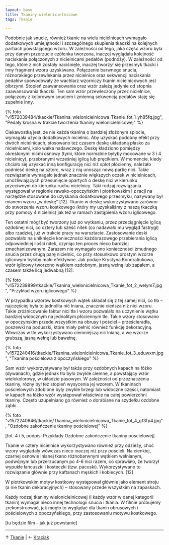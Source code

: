 ```yaml
---
layout: base
title: Tkaniny wielonicielnicowe
tags: Tkanie

---
```

Podobnie jak snucie, również tkanie na wielu nicielnicach wymagało dodatkowych umiejętności i szczególnego skupienia tkaczki na kolejnych partiach powstającego wzoru. W zależności od tego, jaka część wzoru była przy danym przerzucie czółenka tworzona, inaczej wyglądała kolejność naciskania połączonych z nicielnicami pedałów (podnóży). W zależności od tego, które z nich zostały naciśnięte, inaczej tworzył się przesmyk tkacki i inny fragment wzoru uzyskiwano. Połączenie barwnego snucia, różnorakiego przewlekania przez nicielnice oraz sekwencji naciskania pedałów spowodowały że wachlarz wzorniczy tkanin nicielnicowych jest olbrzymi. Stopień zaawansowania oraz wzór zależą jedynie od stopnia zaawansowania tkaczki. Ten sam wzór przewleczony przez nicielnice, połączony z  kolorowym snuciem  i zmienną sekwencją pedałów staję się zupełnie inny.

{% foto "v1572039484/tkackie/Tkanina_wielonicielnicowa_Tkanie_fot_1_yh85fq.jpg", "Pedały krosna w trakcie tworzenia tkaniny wielonicielnicowej" %}

Ciekawostką jest, że nie każda tkanina o bardziej złożonym splocie, wymagała użycia dodatkowych nicielnic. Aby uzyskać podobny efekt przy dwóch nicielnicach, stosowano też czasem deskę układaną płasko za nicielnicami, koło wałka nadawczego. Deskę kładziono pomiędzy określonymi nićmi osnowy (tymi, które normalnie byłyby mocowane w 3 i 4 nicielnicy), przebranymi wcześniej iglicą lub pręcikiem. W momencie, kiedy chciało się uzyskać inną konfigurację nici niż splot płócienny, należało podnieść deskę na sztorc, wraz z nią unosząc nową partię nici. Takie rozwiązanie wymagało jednak znacznie większych oczek w nicielnicach, umożliwiających przesunięcie opartych o deskę nici w kierunku przeciwnym do kierunku ruchu nicielnicy. Taki rodzaj rozwiązania występował w regionie rawsko-opoczyńskim i piotrkowskim i z racji na narzędzie stosowane do uzyskania dodatkowego przesmyku, nazywany był mianem wzoru „w deskę” \[12\]. Tkanie w deskę wykorzystywano zarówno do stworzenia wzoru kostkowego (który my uzyskaliśmy z naszą tkaczką przy pomocy 4 nicielnic) jak też w ramach zastąpienia wzoru iglicowego.

Ten ostatni mógł być tworzony już po wytkaniu, przez przeciągnięcie iglicą ozdobnej nici, co cztery lub sześć nitek (co nadawało mu wygląd fastrygi) albo rzadziej, już w trakcie pracy na warsztacie. Zastosowanie deski pozwalało na uniknięcie konieczności każdorazowego przebierania iglicą odpowiedniej ilości nitek, czyniąc ten proces nieco bardziej zmechanizowanym. Zarazem nie wymagało ono konieczności żmudnego snucia przez drugą parę nicielnic, co przy stosunkowo prostym wzorze iglicowym byłoby mało efektywne. Jak podaje Krystyna Kondratiukowa, wzór iglicowy tworzono wątkiem ozdobnym, jasną wełną lub zapałem, a czasem także licą jedwabną \[12\].

{% foto "v1572239899/tkackie/Tkanina_wielonicielnicowa_Tkanie_fot_2_welym7.jpg", "Przykład wzoru iglicowego" %}

W przypadku wzorów kostkowych wątek składał się z tej samej nici, co tło – najczęściej była to jednolita nić lniana, znacznie cieńsza niż nici wzoru. Takie zróżnicowanie faktur nici tła i wzoru pozwalało na uczynienie wątku bardziej widocznym na jednolitym płóciennym tle. Takie wzory stosowano w opoczyńskim przede wszystkim na obrusy i pościel – prześcieradła, poszewki na poduszki, które miały pełnić również funkcję dekoracyjną. Wówczas w tle wykorzystywano ciemniejszą nić lnianą, a we wzorze grubszą, jasną wełnę lub bawełnę.

{% foto "v1572240416/tkackie/Tkanina_wielonicielnicowa_Tkanie_fot_3_eduwxm.jpg", "Tkanina pościelowa z opoczyńskiego" %}

Sam wzór wykorzystywany był także przy ozdobnych kapach na łóżko (dywanach), gdzie jednak tło było zwykle ciemne, a powstający wzór wielokolorowy, w układzie pasowym. W zależności od przeznaczenia tkaniny, różny był też stopień wysycenia jej wzorem. W tkaninach pościelowych zdobione były zwykle brzegi lub widoczne części, natomiast w kapach na łóżko wzór występował właściwie na całej powierzchni tkaniny. Często uzupełniano go również o dorabiane na szydełku ozdobne ząbki.

{% foto "v1572240646/tkackie/Tkanina_wielonicielnicowa_Tkanie_fot_4_gf3fp4.jpg", "Ozdobne zakończenie tkaniny pościelowej" %}

\[fot. 4 i 5, podpis: Przykłady Ozdobne zakończenie tkaniny pościelowej\]

Tkanie w cztery nicielnice wykorzystywano również przy odzieży, choć wzory wyglądały wówczas nieco inaczej niż przy pościeli. Na cienkiej, czarnej osnowie lnianej tkano różnobarwnym wątkiem wełnianym, podwójnym lub przerzucanym po 4-6 nici razem, co sprawiało, że tworzył wypukłe łańcuszki i kosteczki (tzw. pacuski). Wykorzystywano to rozwiązanie głównie przy kaftanach męskich i kobiecych. \[12\]

W piotrkowskim motyw kostkowy występował głównie jako element stroju (a nie tkanin dekoracyjnych) – stosowany przede wszystkim na zapaskach.

Każdy rodzaj tkaniny wielonicielnicowej (i każdy wzór w danej kategorii tkanin) wymagał nieco innej technologii snucia i tkania. W filmie próbujemy zrekonstruować, jak mogło to wyglądać dla tkanin obrusowych i pościelowych z opoczyńskiego, przy zastosowaniu motywu kostkowego.

\[tu będzie film – jak już powstanie\]

***

↑ [Tkanie](/tkanie/#main) | ← [Kraciak](/tkanie/kraciak/#main)